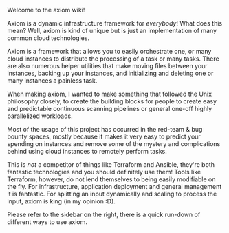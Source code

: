 Welcome to the axiom wiki!

Axiom is a dynamic infrastructure framework for *everybody*! What does this mean? Well, axiom is kind of unique but is just an implementation of many common cloud technologies. 

Axiom is a framework that allows you to easily orchestrate one, or many cloud instances to distribute the processing of a task or many tasks. There are also numerous helper utilities that make moving files between your instances, backing up your instances, and initializing and deleting one or many instances a painless task. 

When making axiom, I wanted to make something that followed the Unix philosophy closely, to create the building blocks for people to create easy and predictable continuous scanning pipelines or general one-off highly parallelized workloads. 

Most of the usage of this project has occurred in the red-team & bug bounty spaces, mostly because it makes it very easy to predict your spending on instances and remove some of the mystery and complications behind using cloud instances to remotely perform tasks.

This is *not* a competitor of things like Terraform and Ansible, they're both fantastic technologies and you should definitely use them! Tools like Terraform, however, do not lend themselves to being easily modifiable on the fly. For infrastructure, application deployment and general management it is fantastic. For splitting an input dynamically and scaling to process the input, axiom is king (in my opinion :D).

Please refer to the sidebar on the right, there is a quick run-down of different ways to use axiom. 